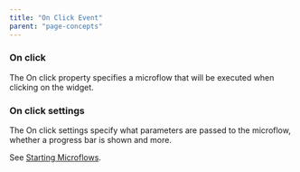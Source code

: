```yaml
---
title: "On Click Event"
parent: "page-concepts"
---
```


### On click

The On click property specifies a microflow that will be executed when clicking on the widget.

### On click settings

The On click settings specify what parameters are passed to the microflow, whether a progress bar is shown and more.

See [Starting Microflows](starting-microflows).
